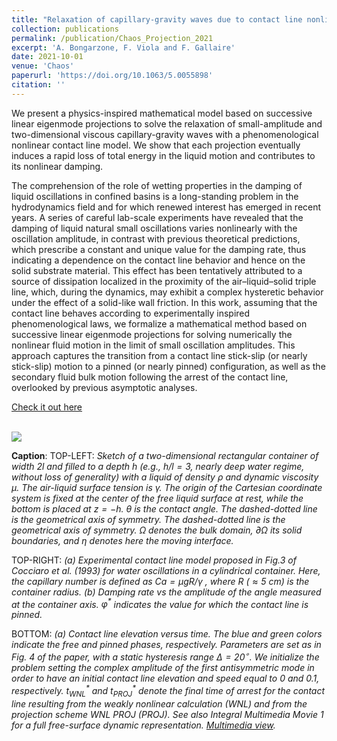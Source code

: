 ```yaml
---
title: "Relaxation of capillary-gravity waves due to contact line nonlinearity: A projection method"
collection: publications
permalink: /publication/Chaos_Projection_2021
excerpt: 'A. Bongarzone, F. Viola and F. Gallaire'
date: 2021-10-01
venue: 'Chaos'
paperurl: 'https://doi.org/10.1063/5.0055898'
citation: ''
---
```

We present a physics-inspired mathematical model based on successive linear eigenmode projections to solve the relaxation of small-amplitude and two-dimensional viscous capillary-gravity waves with a phenomenological nonlinear contact line model. We show that each projection eventually induces a rapid loss of total energy in the liquid motion and contributes to its nonlinear damping.

The comprehension of the role of wetting properties in the damping of liquid oscillations in confined basins is a long-standing problem in the hydrodynamics field and for which renewed interest has emerged in recent years. A series of careful lab-scale experiments have revealed that the damping of liquid natural small oscillations varies nonlinearly with the oscillation amplitude, in contrast with previous theoretical predictions, which prescribe a constant and unique value for the damping rate, thus indicating a dependence on the contact line behavior and hence on the solid substrate material. This effect has been tentatively attributed to a source of dissipation localized in the proximity of the air–liquid–solid triple line, which, during the dynamics, may exhibit a complex hysteretic behavior under the effect of a solid-like wall friction. In this work, assuming that the contact line behaves according to experimentally inspired phenomenological laws, we formalize a mathematical method based on successive linear eigenmode projections for solving numerically the nonlinear fluid motion in the limit of small oscillation amplitudes. This approach captures the transition from a contact line stick-slip (or nearly stick-slip) motion to a pinned (or nearly pinned) configuration, as well as the secondary fluid bulk motion following the arrest of the contact line, overlooked by previous asymptotic analyses.

[Check it out here](http://Alessandro-Bongarzone.github.io/files/Chaos_Relaxation-of-capillary-gravity-waves-due-to-contact-line-nonlinearities-a-projection-method.pdf)

<br/><img src='/images/Chaos_Projection_2021_GA_bis-min.jpg'>

**Caption**: TOP-LEFT: _Sketch of a two-dimensional rectangular container of width $2 l$ and filled to a depth $h$ (e.g., $h/l=3$, nearly deep water regime, without loss of generality) with a liquid of density $\rho$ and dynamic viscosity $\mu$. The air-liquid surface tension is $\gamma$. The origin of the Cartesian coordinate system is fixed at the center of the free liquid surface at rest, while the bottom is placed at $z=−h$. $\theta$ is the contact angle. The dashed-dotted line is the geometrical axis of symmetry. The dashed-dotted line is the geometrical axis of symmetry. $\Omega$ denotes the bulk domain, $\partial\Omega$ its solid boundaries, and $\eta$ denotes here the moving interface._ 

TOP-RIGHT: _(a) Experimental contact line model proposed in Fig.3 of Cocciaro et al. (1993) for water oscillations in a cylindrical container. Here, the capillary number is defined as $Ca=\mu gR/\gamma$ , where $R$ ($\approx 5$ $cm$) is the container radius. (b) Damping rate vs the amplitude of the angle measured at the container axis. $\varphi^*$ indicates the value for which the contact line is pinned._

BOTTOM: _(a) Contact line elevation versus time. The blue and green colors indicate the free and pinned phases, respectively. Parameters are set as in Fig. 4 of the paper, with a static hysteresis range $\Delta=20^{\circ}$. We initialize the problem setting the complex amplitude of the first antisymmetric mode in order to have an initial contact line elevation and speed equal to $0$ and $0.1$, respectively. $`t^*_{WNL}`$ and $`t^*_{PROJ}`$ denote the final time of arrest for the contact line resulting from the weakly nonlinear calculation (WNL) and from the projection scheme WNL PROJ (PROJ). See also Integral Multimedia Movie 1 for a full free-surface dynamic representation. [Multimedia view](https://doi.org/10.1063/5.0055898)._







